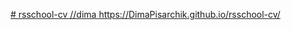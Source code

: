 [# rsschool-cv
//dima
https://DimaPisarchik.github.io/rsschool-cv/
](https://github.com/DimaPisarchik/rsschool-cv/blob/main/rsschool-cv/cv.md)
